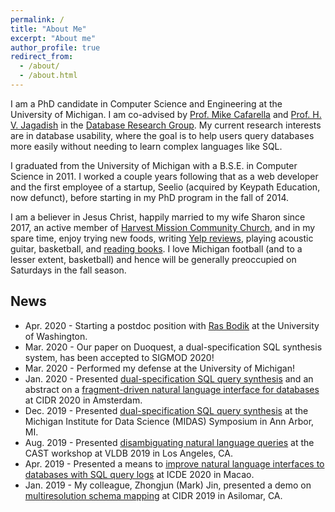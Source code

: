 ```yaml
---
permalink: /
title: "About Me"
excerpt: "About me"
author_profile: true
redirect_from:
  - /about/
  - /about.html
---
```


I am a PhD candidate in Computer Science and Engineering at the University of Michigan. I am co-advised by [Prof. Mike Cafarella](http://web.eecs.umich.edu/~michjc/index.html) and [Prof. H. V. Jagadish](https://web.eecs.umich.edu/~jag/) in the [Database Research Group](http://dbgroup.eecs.umich.edu). My current research interests are in database usability, where the goal is to help users query databases more easily without needing to learn complex languages like SQL.

I graduated from the University of Michigan with a B.S.E. in Computer Science in 2011. I worked a couple years following that as a web developer and the first employee of a startup, Seelio (acquired by Keypath Education, now defunct), before starting in my PhD program in the fall of 2014.

I am a believer in Jesus Christ, happily married to my wife Sharon since 2017, an active member of [Harvest Mission Community Church](http://hmcc.net), and in my spare time, enjoy trying new foods, writing [Yelp reviews](https://www.yelp.com/user_details?userid=NWQyHedzeZUccPY2f5vRBQ), playing acoustic guitar, basketball, and [reading books](https://www.goodreads.com/user/show/19711018-chris-baik). I love Michigan football (and to a lesser extent, basketball) and hence will be generally preoccupied on Saturdays in the fall season.

## News

* Apr. 2020 - Starting a postdoc position with [Ras Bodik](https://homes.cs.washington.edu/~bodik/) at the University of Washington.
* Mar. 2020 - Our paper on Duoquest, a dual-specification SQL synthesis system, has been accepted to SIGMOD 2020!
* Mar. 2020 - Performed my defense at the University of Michigan!
* Jan. 2020 - Presented [dual-specification SQL query synthesis](https://chrisbaik.com/assets/files/duoquest_cidr2020.pdf) and an abstract on a [fragment-driven natural language interface for databases](https://chrisbaik.com/assets/files/fragsql_cidr2020.pdf) at CIDR 2020 in Amsterdam.
* Dec. 2019 - Presented [dual-specification SQL query synthesis](https://chrisbaik.com/assets/files/duoquest_cidr2020.pdf) at the Michigan Institute for Data Science (MIDAS) Symposium in Ann Arbor, MI.
* Aug. 2019 - Presented [disambiguating natural language queries](https://chrisbaik.com/assets/files/litmus_cast2019.pdf) at the CAST workshop at VLDB 2019 in Los Angeles, CA.
* Apr. 2019 - Presented a means to [improve natural language interfaces to databases with SQL query logs](https://ieeexplore.ieee.org/document/8731607) at ICDE 2020 in Macao.
* Jan. 2019 - My colleague, Zhongjun (Mark) Jin, presented a demo on [multiresolution schema mapping](http://cidrdb.org/cidr2019/papers/p9-jin-cidr19.pdf) at CIDR 2019 in Asilomar, CA.
